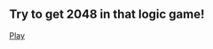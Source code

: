 <h2>Try to get 2048 in that logic game!</h2>

<a href ='https://p6te.github.io/2048---game/' >Play</a>
